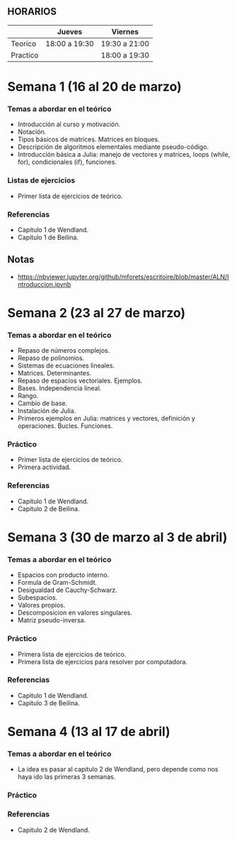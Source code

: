 ## HORARIOS


|        |  Jueves | Viernes |
| ------|-----|-----|
|Teorico | 18:00 a 19:30| 19:30 a 21:00|
|Practico | | 18:00 a 19:30|

# Semana 1 (16 al 20 de marzo)

### Temas a abordar en el teórico

- Introducción al curso y motivación.
- Notación.
- Tipos básicos de matrices. Matrices en bloques.
- Descripción de algoritmos elementales mediante pseudo-código.
- Introducción básica a Julia: manejo de vectores y matrices, loops (while, for), condicionales (if), funciones.

### Listas de ejercicios

- Primer lista de ejercicios de teórico.

### Referencias

- Capitulo 1 de Wendland.
- Capitulo 1 de Beilina.

## Notas

- https://nbviewer.jupyter.org/github/mforets/escritoire/blob/master/ALN/Introduccion.ipynb

# Semana 2 (23 al 27 de marzo)

### Temas a abordar en el teórico

- Repaso de números complejos.
- Repaso de polinomios.
- Sistemas de ecuaciones lineales.
- Matrices. Determinantes.
- Repaso de espacios vectoriales. Ejemplos.
- Bases. Independencia lineal.
- Rango.
- Cambio de base.
- Instalación de Julia.
- Primeros ejemplos en Julia: matrices y vectores, definición y operaciones. Bucles. Funciones.

### Práctico

- Primer lista de ejercicios de teórico.
- Primera actividad.

### Referencias

- Capitulo 1 de Wendland.
- Capitulo 2 de Beilina.

# Semana 3 (30 de marzo al 3 de abril)

### Temas a abordar en el teórico

- Espacios con producto interno.
- Formula de Gram-Schmidt.
- Desigualdad de Cauchy-Schwarz.
- Subespacios.
- Valores propios.
- Descomposicion en valores singulares.
- Matriz pseudo-inversa.

### Práctico

- Primera lista de ejercicios de teórico.
- Primera lista de ejercicios para resolver por computadora.

### Referencias

- Capitulo 1 de Wendland.
- Capitulo 3 de Beilina.

# Semana 4 (13 al 17 de abril)

### Temas a abordar en el teórico

- La idea es pasar al capitulo 2 de Wendland, pero depende como nos haya ido las primeras 3 semanas.

### Práctico


### Referencias

- Capitulo 2 de Wendland.
